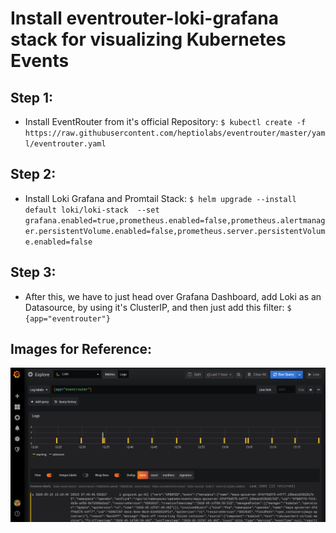 # Install eventrouter-loki-grafana stack for visualizing Kubernetes Events

## Step 1:

- Install EventRouter from it's official Repository:
    `$ kubectl create -f https://raw.githubusercontent.com/heptiolabs/eventrouter/master/yaml/eventrouter.yaml`

## Step 2:

- Install Loki Grafana and Promtail Stack:
    `$ helm upgrade --install default loki/loki-stack  --set grafana.enabled=true,prometheus.enabled=false,prometheus.alertmanager.persistentVolume.enabled=false,prometheus.server.persistentVolume.enabled=false`

## Step 3:

- After this, we have to just head over Grafana Dashboard, add Loki as an Datasource, by using it's ClusterIP, and then just add this filter:
    `$ {app="eventrouter"}`

## Images for Reference:

![](https://github.com/litmuschaos/chaos-observability/blob/master/images/loki-eventrouter-grafana-chaosevents.png)